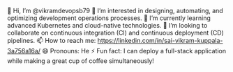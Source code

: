 👋 Hi, I’m @vikramdevopsb79
👀 I’m interested in designing, automating, and optimizing development operations processes.
🌱 I’m currently learning advanced Kubernetes and cloud-native technologies.
💞️ I’m looking to collaborate on continuous integration (CI) and continuous deployment (CD) pipelines.
📫 How to reach me: https://linkedin.com/in/sai-vikram-kuppala-3a756a16a/
😄 Pronouns: He
⚡ Fun fact: I can deploy a full-stack application while making a great cup of coffee simultaneously!

<!---
vikramdevopsb79/vikramdevopsb79 is a ✨ special ✨ repository because its `README.md` (this file) appears on your GitHub profile.
You can click the Preview link to take a look at your changes.
--->

